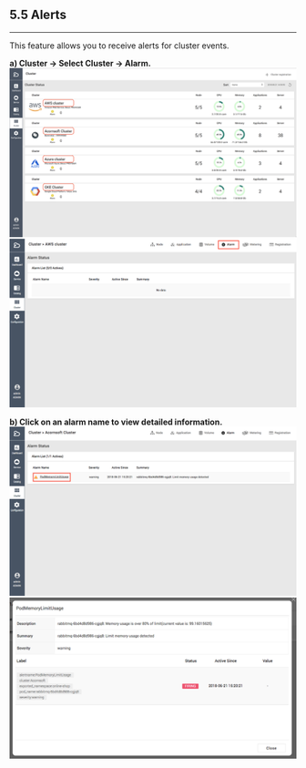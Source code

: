 ## 5.5 Alerts

---

This feature allows you to receive alerts for cluster events.

**a\) Cluster → Select Cluster → Alarm.**![](/assets/EN/2.5/5.5_1.png)![](/assets/EN/2.5/5.5_2.png)

**b\) Click on an alarm name to view detailed information.**  
![](/assets/EN/2.5/5.5_3.png)![](/assets/EN/2.5/5.5_4.png)

